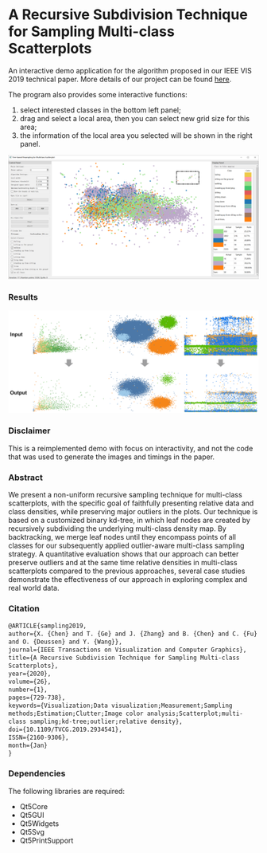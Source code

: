 # A Recursive Subdivision Technique for Sampling Multi-class Scatterplots

An interactive demo application for the algorithm proposed in our IEEE VIS 2019 technical paper.
More details of our project can be found [here](http://www.yunhaiwang.net/infoVis2019/scatterplot/index.html).

The program also provides some interactive functions:
1. select interested classes in the bottom left panel;
2. drag and select a local area, then you can select new grid size for this area;
3. the information of the local area you selected will be shown in the right panel.

<img src="figures/app.png?raw=true" alt="Screenshot of the application.">

### Results

<img src="figures/results.png" alt="Input scatterplots and their results." width="800px">

### Disclaimer
This is a reimplemented demo with focus on interactivity, and not the code that was used to generate the images and timings in the paper.

### Abstract
We present a non-uniform recursive sampling technique for multi-class scatterplots, with the specific goal of faithfully presenting relative data and class densities, while preserving major outliers in the plots. Our technique is based on a customized binary kd-tree, in which leaf nodes are created by recursively subdividing the underlying multi-class density map. By backtracking, we merge leaf nodes until they encompass points of all classes for our subsequently applied outlier-aware multi-class sampling strategy. A quantitative evaluation shows that our approach can better preserve outliers and at the same time relative densities in multi-class scatterplots compared to the previous approaches, several case studies demonstrate the effectiveness of our approach in exploring complex and real world data.

### Citation
```
@ARTICLE{sampling2019,
author={X. {Chen} and T. {Ge} and J. {Zhang} and B. {Chen} and C. {Fu} and O. {Deussen} and Y. {Wang}},
journal={IEEE Transactions on Visualization and Computer Graphics},
title={A Recursive Subdivision Technique for Sampling Multi-class Scatterplots},
year={2020},
volume={26},
number={1},
pages={729-738},
keywords={Visualization;Data visualization;Measurement;Sampling methods;Estimation;Clutter;Image color analysis;Scatterplot;multi-class sampling;kd-tree;outlier;relative density},
doi={10.1109/TVCG.2019.2934541},
ISSN={2160-9306},
month={Jan}
}
```

### Dependencies
The following libraries are required:
* Qt5Core
* Qt5GUI
* Qt5Widgets
* Qt5Svg
* Qt5PrintSupport
